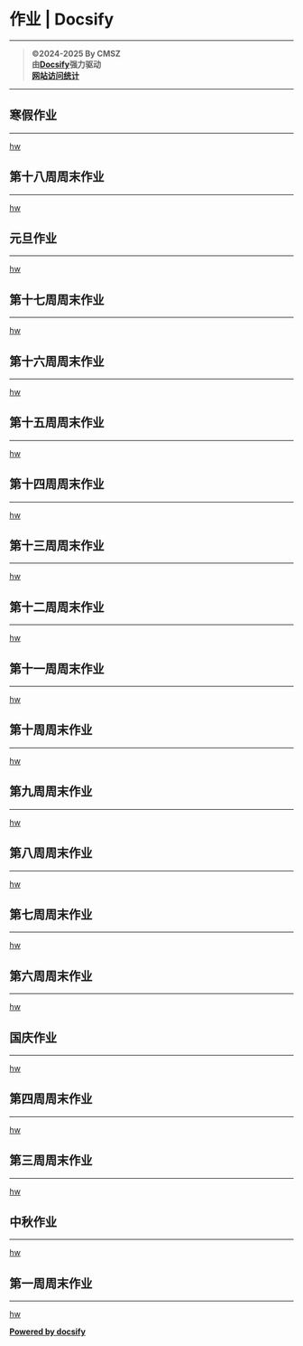 ﻿<h1> 作业 | Docsify </h1>

---

> **©2024-2025 By CMSZ**  
> **由[Docsify](https://docsify.js.org/)强力驱动**  
> [**网站访问统计**](https://umami.acmsz.top/share/9PRtp5s5D0AqW9Hz/hw.acmsz.top)

---

## 寒假作业

---

[hw](./19.md ':include')

## 第十八周周末作业

---

[hw](./18.md ':include')

## 元旦作业

---

[hw](./new.md ':include')

## 第十七周周末作业

---

[hw](./17.md ':include')

## 第十六周周末作业

---

[hw](./16.md ':include')

## 第十五周周末作业

---

[hw](./15.md ':include')

## 第十四周周末作业

---

[hw](./14.md ':include')

## 第十三周周末作业

---

[hw](./13.md ':include')

## 第十二周周末作业

---

[hw](./12.md ':include')

## 第十一周周末作业

---

[hw](./11.md ':include')

## 第十周周末作业

---

[hw](./10.md ':include')

## 第九周周末作业

---

[hw](./9.md ':include')

## 第八周周末作业

---

[hw](./8.md ':include')

## 第七周周末作业

---

[hw](./7.md ':include')

## 第六周周末作业

---

[hw](./6.md ':include')

## 国庆作业

---

[hw](./5.md ':include')

## 第四周周末作业

---

[hw](./4.md ':include')

## 第三周周末作业

---

[hw](./3.md ':include')

## 中秋作业

---

[hw](./2.md ':include')

## 第一周周末作业

---

[hw](./1.md ':include')

[**Powered by docsify**](https://docsify.js.org)
